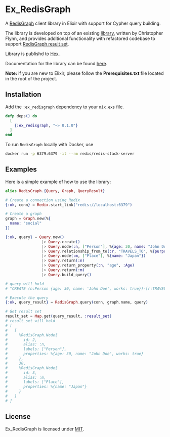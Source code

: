 # Ex_RedisGraph

A [RedisGraph](https://redis.io/docs/stack/graph/) client library in Elixir with support for Cypher query building.

The library is developed on top of an existing [library](https://github.com/crflynn/redisgraph-ex),
written by Christopher Flynn, and provides additional functionality with refactored codebase to support
[RedisGraph result set](https://redis.io/docs/stack/graph/design/client_spec/).

Library is publishd to [Hex](https://hex.pm/packages/ex_redisgraph).

Documentation for the library can be found [here](https://hexdocs.pm/ex_redisgraph/RedisGraph.html).

**Note:** if you are new to Elixir, please follow the **Prerequisites.txt** file located in the root of the project.

## Installation
Add the `:ex_redisgraph` dependency to your `mix.exs` file. 
```elixir
defp deps() do
  [
    {:ex_redisgraph, "~> 0.1.0"}
  ]
end
```

To run `RedisGraph` locally with Docker, use

```bash
docker run -p 6379:6379 -it --rm redis/redis-stack-server
```

## Examples
Here is a simple example of how to use the library:

```elixir
alias RedisGraph.{Query, Graph, QueryResult}

# Create a connection using Redix
{:ok, conn} = Redix.start_link("redis://localhost:6379")

# Create a graph
graph = Graph.new(%{
  name: "social"
})

{:ok, query} = Query.new()
                |> Query.create()
                |> Query.node(:n, ["Person"], %{age: 30, name: "John Doe", works: true})
                |> Query.relationship_from_to(:r, "TRAVELS_TO", %{purpose: "pleasure"})
                |> Query.node(:m, ["Place"], %{name: "Japan"})
                |> Query.return(:n)
                |> Query.return_property(:n, "age", :Age)
                |> Query.return(:m)
                |> Query.build_query()

# query will hold
# "CREATE (n:Person {age: 30, name: 'John Doe', works: true})-[r:TRAVELS_TO {purpose: 'pleasure'}]->(m:Place {name: 'Japan'}) RETURN n, n.age AS Age, m

# Execute the query
{:ok, query_result} = RedisGraph.query(conn, graph.name, query)

# Get result set
result_set = Map.get(query_result, :result_set)
# result_set will hold
# [
#   [
#     %RedisGraph.Node{
#       id: 2,
#       alias: :n,
#       labels: ["Person"],
#       properties: %{age: 30, name: "John Doe", works: true}
#     },
#     30,
#     %RedisGraph.Node{
#       id: 3,
#       alias: :m,
#       labels: ["Place"],
#       properties: %{name: "Japan"}
#     }
#   ]
# ]
```
## License

Ex_RedisGraph is licensed under [MIT](https://github.com/AlexSandro19/redisgraph-ex-lib/blob/master/licenses/LICENSE_AlexSandro19.txt).